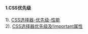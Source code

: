 #### 1.CSS优先级
1). [CSS选择器-优先级-性能](http://blog.csdn.net/trifling_/article/details/52791426)  
2). [CSS选择器优先级及!important属性](http://blog.csdn.net/lzgs_4/article/details/43446303)  

